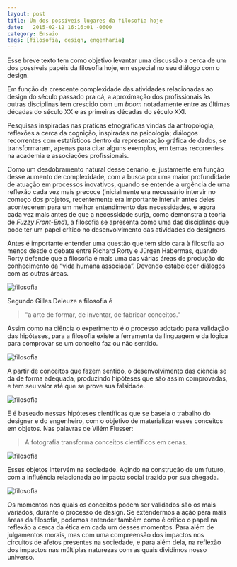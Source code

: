 ```yaml
---
layout: post
title: Um dos possiveis lugares da filosofia hoje
date:   2015-02-12 16:16:01 -0600
category: Ensaio
tags: [filosofia, design, engenharia]
---
```


Esse breve texto tem como objetivo levantar uma discussão a cerca de um dos possíveis papéis da filosofia hoje, em especial no seu diálogo com o design.

Em função da crescente complexidade das atividades relacionadas ao design do século passado pra cá, a aproximação dos profissionais às outras disciplinas tem crescido com um *boom* notadamente entre as últimas décadas do século XX e as primeiras décadas do século XXI. 

Pesquisas inspiradas nas práticas etnográficas vindas da antropologia; reflexões a cerca da cognição, inspiradas na psicologia; diálogos recorrentes com estatísticos dentro da representação gráfica de dados, se transformaram, apenas para citar alguns exemplos, em temas recorrentes na academia e associações profissionais.

Como um desdobramento natural desse cenário, e, justamente em função desse aumento de complexidade, com a busca por uma maior profundidade de atuação em processos inovativos, quando se entende a urgência de uma reflexão cada vez mais precoce (inicialmente era necessário intervir no começo dos projetos, recentemente era importante intervir antes deles acontecerem para um melhor entendimento das necessidades, e agora cada vez mais antes de que a necessidade surja, como demonstra a teoria de *Fuzzy Front-End*), a filosofia se apresenta como uma das disciplinas que pode ter um papel crítico no desenvolvimento das atividades do designers. 

Antes é importante entender uma questão que tem sido cara à filosofia ao menos desde o debate entre Richard Rorty e Jürgen Habermas, quando Rorty defende que a filosofia é mais uma das várias áreas de produção do conhecimento da “vida humana associada”. Devendo estabelecer diálogos com as outras áreas. 


![filosofia](http://mabuse.art.br/images/FilosofiaHoje-01.png)

Segundo Gilles Deleuze a filosofia é 
> "a arte de formar, de inventar, de fabricar conceitos." 

Assim como na ciência o experimento é o processo adotado para validação das hipóteses, para a filosofia existe a ferramenta da linguagem e da lógica para comprovar se um conceito faz ou não sentido. 

![filosofia](http://mabuse.art.br/images/FilosofiaHoje-02.png)

A partir de conceitos que fazem sentido, o desenvolvimento das ciência se dá de forma adequada, produzindo hipóteses que são assim comprovadas, e tem seu valor até que se prove sua falsidade.

![filosofia](http://mabuse.art.br/images/FilosofiaHoje-03.png)

E é baseado nessas hipóteses científicas que se baseia o trabalho do designer e do engenheiro, com o objetivo de materializar esses conceitos em objetos. Nas palavras de Vilém Flusser:
>A fotografia transforma conceitos científicos em cenas. 

![filosofia](http://mabuse.art.br/images/FilosofiaHoje-04.png)

Esses objetos intervém na sociedade. Agindo na construção de um futuro, com a influência relacionada ao impacto social trazido por sua chegada.

![filosofia](http://mabuse.art.br/images/FilosofiaHoje-05.png)

Os momentos nos quais os conceitos podem ser validados são os mais variados, durante o processo de design. Se extendermos a ação para mais áreas da filosofia, podemos entender também como é crítico o papel na reflexão a cerca da ética em cada um desses momentos. Para além de julgamentos morais, mas com uma compreensão dos impactos nos circuitos de afetos presentes na sociedade, e para além dela, na reflexão dos impactos nas múltiplas naturezas com as quais dividimos nosso universo.